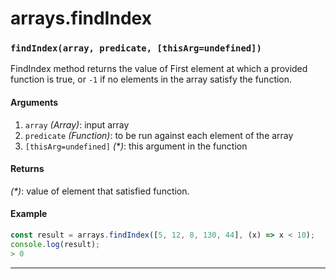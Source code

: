 # arrays.findIndex

<!-- div class="doc-container" -->

<!-- div -->


<!-- div -->

<h3 id="findindexarray-predicate-thisargundefined"><code>findIndex(array, predicate, [thisArg=undefined])</code></h3>

FindIndex method returns the value of First element at which a provided function is true,
or `-1` if no elements in the array satisfy the function.

#### Arguments
1. `array` *(Array)*: input array
2. `predicate` *(Function)*: to be run against each element of the array
3. `[thisArg=undefined]` *(&#42;)*: this argument in the function

#### Returns
*(&#42;)*: value of element that satisfied function.

#### Example
```js
const result = arrays.findIndex([5, 12, 8, 130, 44], (x) => x < 10);
console.log(result);
> 0
```
---

<!-- /div -->

<!-- /div -->

<!-- /div -->
